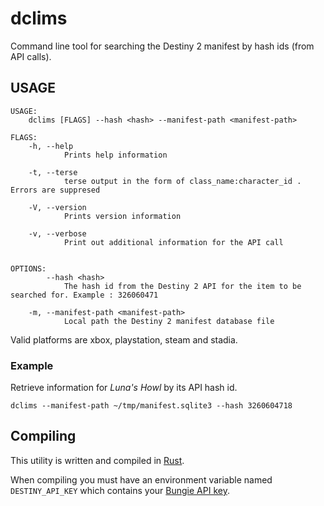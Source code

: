 # dclims

Command line tool for searching the Destiny 2 manifest by hash ids (from API calls).


## USAGE
```
USAGE:
    dclims [FLAGS] --hash <hash> --manifest-path <manifest-path>

FLAGS:
    -h, --help       
            Prints help information

    -t, --terse      
            terse output in the form of class_name:character_id . Errors are suppresed

    -V, --version    
            Prints version information

    -v, --verbose    
            Print out additional information for the API call


OPTIONS:
        --hash <hash>                      
            The hash id from the Destiny 2 API for the item to be searched for. Example : 326060471

    -m, --manifest-path <manifest-path>    
            Local path the Destiny 2 manifest database file
```

Valid platforms are xbox, playstation, steam and stadia.

### Example

Retrieve information for *Luna's Howl* by its API hash id.
```
dclims --manifest-path ~/tmp/manifest.sqlite3 --hash 3260604718
```

## Compiling

This utility is written and compiled in [Rust](https://www.rust-lang.org/).

When compiling you must have an environment variable named `DESTINY_API_KEY` which contains your [Bungie API key](https://www.bungie.net/en/Application).